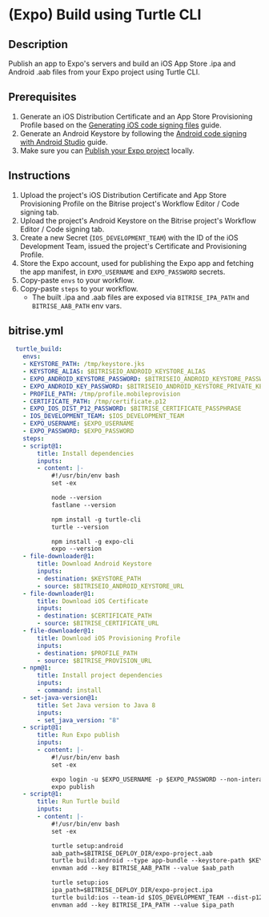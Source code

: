# (Expo) Build using Turtle CLI

## Description

Publish an app to Expo's servers and build an iOS App Store .ipa and Android .aab files from your Expo project using Turtle CLI.

## Prerequisites

1. Generate an iOS Distribution Certificate and an App Store Provisioning Profile based on the [Generating iOS code signing files](https://devcenter.bitrise.io/en/code-signing/ios-code-signing/generating-ios-code-signing-files.html) guide.
2. Generate an Android Keystore by following the [Android code signing with Android Studio](https://devcenter.bitrise.io/en/code-signing/android-code-signing/android-code-signing-with-android-studio.html) guide.
3. Make sure you can [Publish your Expo project](https://docs.expo.dev/classic/turtle-cli/#publish-your-project) locally.

## Instructions

1. Upload the project's iOS Distribution Certificate and App Store Provisioning Profile on the Bitrise project's Workflow Editor / Code signing tab.
2. Upload the project's Android Keystore on the Bitrise project's Workflow Editor / Code signing tab.
3. Create a new Secret (`IOS_DEVELOPMENT_TEAM`) with the ID of the iOS Development Team, issued the project's Certificate and Provisioning Profile.
4. Store the Expo account, used for publishing the Expo app and fetching the app manifest, in `EXPO_USERNAME` and `EXPO_PASSWORD` secrets.
5. Copy-paste `envs` to your workflow.
6. Copy-paste `steps` to your workflow.
    - The built .ipa and .aab files are exposed via `BITRISE_IPA_PATH` and `BITRISE_AAB_PATH` env vars.

## bitrise.yml

```yaml
  turtle_build:
    envs:
    - KEYSTORE_PATH: /tmp/keystore.jks
    - KEYSTORE_ALIAS: $BITRISEIO_ANDROID_KEYSTORE_ALIAS
    - EXPO_ANDROID_KEYSTORE_PASSWORD: $BITRISEIO_ANDROID_KEYSTORE_PASSWORD
    - EXPO_ANDROID_KEY_PASSWORD: $BITRISEIO_ANDROID_KEYSTORE_PRIVATE_KEY_PASSWORD
    - PROFILE_PATH: /tmp/profile.mobileprovision
    - CERTIFICATE_PATH: /tmp/certificate.p12
    - EXPO_IOS_DIST_P12_PASSWORD: $BITRISE_CERTIFICATE_PASSPHRASE
    - IOS_DEVELOPMENT_TEAM: $IOS_DEVELOPMENT_TEAM
    - EXPO_USERNAME: $EXPO_USERNAME
    - EXPO_PASSWORD: $EXPO_PASSWORD
    steps:
    - script@1:
        title: Install dependencies
        inputs:
        - content: |-
            #!/usr/bin/env bash
            set -ex

            node --version
            fastlane --version

            npm install -g turtle-cli
            turtle --version

            npm install -g expo-cli
            expo --version
    - file-downloader@1:
        title: Download Android Keystore
        inputs:
        - destination: $KEYSTORE_PATH
        - source: $BITRISEIO_ANDROID_KEYSTORE_URL
    - file-downloader@1:
        title: Download iOS Certificate
        inputs:
        - destination: $CERTIFICATE_PATH
        - source: $BITRISE_CERTIFICATE_URL
    - file-downloader@1:
        title: Download iOS Provisioning Profile
        inputs:
        - destination: $PROFILE_PATH
        - source: $BITRISE_PROVISION_URL
    - npm@1:
        title: Install project dependencies
        inputs:
        - command: install
    - set-java-version@1:
        title: Set Java version to Java 8
        inputs:
        - set_java_version: "8"
    - script@1:
        title: Run Expo publish
        inputs:
        - content: |-
            #!/usr/bin/env bash
            set -ex

            expo login -u $EXPO_USERNAME -p $EXPO_PASSWORD --non-interactive
            expo publish
    - script@1:
        title: Run Turtle build
        inputs:
        - content: |-
            #!/usr/bin/env bash
            set -ex

            turtle setup:android
            aab_path=$BITRISE_DEPLOY_DIR/expo-project.aab
            turtle build:android --type app-bundle --keystore-path $KEYSTORE_PATH --keystore-alias $KEYSTORE_ALIAS -o $aab_path
            envman add --key BITRISE_AAB_PATH --value $aab_path

            turtle setup:ios
            ipa_path=$BITRISE_DEPLOY_DIR/expo-project.ipa
            turtle build:ios --team-id $IOS_DEVELOPMENT_TEAM --dist-p12-path $CERTIFICATE_PATH --provisioning-profile-path $PROFILE_PATH -o $ipa_path
            envman add --key BITRISE_IPA_PATH --value $ipa_path
```
